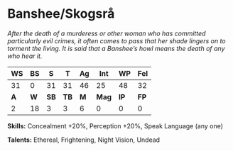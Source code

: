 # Banshee/Skogsrå

_After the death of a murderess or other woman who has
 committed particularly evil crimes, it often comes to pass
 that her shade lingers on to torment the living. It is said
 that a Banshee’s howl means the death of any who hear it._

|**WS**|**BS**|**S**|**T**|**Ag**|**Int**|**WP**|**Fel**|
|--|--|-|-|--|---|--|---|
|31|0|31|31|46|25|48|32|
|**A**|**W**|**SB**|**TB**|**M**|**Mag**|**IP**|**FP**|
|2|18|3|3|6|0|0|0|

**Skills:** Concealment +20%, Perception +20%, Speak Language (any one)

**Talents:** Ethereal, Frightening, Night Vision, Undead
